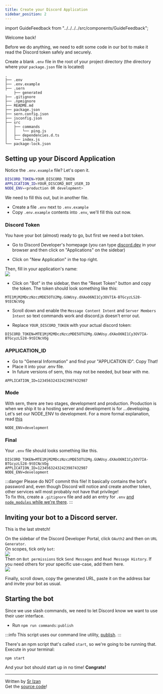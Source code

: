 ```yaml
---
title: Create your Discord Application
sidebar_position: 2
---
```

import GuideFeedback from "../../../../src/components/GuideFeedback";

Welcome back!

Before we do anything, we need to edit some code in our bot to make it read the Discord token safely and securely.

Create a blank `.env` file in the root of your project directory (the directory where your `package.json` file is located)

```
.
├── .env
├── .env.example
├── .sern
    ├── generated
├── .gitignore      
├── .npmignore      
├── README.md       
├── package.json    
├── sern.config.json
├── jsconfig.json
├── src
│   ├── commands
│   │   └── ping.js
│   ├── dependencies.d.ts
│   └── index.js
└── package-lock.json
```

## Setting up your Discord Application
Notice the `.env.example` file? Let's open it.
```sh
DISCORD_TOKEN=YOUR_DISCORD_TOKEN
APPLICATION_ID=YOUR_DISCORD_BOT_USER_ID
NODE_ENV=<production OR development>
```
We need to fill this out, but in another file.
- Create a file `.env` next to `.env.example`
- Copy `.env.example` contents into `.env`, we'll fill this out now.

### Discord Token
You have your bot (almost) ready to go, but first we need a bot token.

- Go to Discord Developer's homepage (you can type [discord.dev](https://discord.dev) in your browser and then click on "Applications" on the sidebar)

- Click on "New Application" in the top right.

Then, fill in your application's name:  
![](https://img.srizan.dev/brave_QYp7LQe5xd.png)

- Click on "Bot" in the sidebar, then the "Reset Token" button and copy the token. The token should look something like this:
```
MTE1MjM2MDczNzczMDE5OTU2Mg.GUWUsy.dXAoO6NI1Cy3OV7IA-BTGcyzLS28-9tECNcVOg
```

- Scroll down and enable the `Message Content Intent` and `Server Members Intent` so text commands work and discord.js doesn't error out.

- Replace `YOUR_DISCORD_TOKEN` with your actual discord token:
```
DISCORD_TOKEN=MTE1MjM2MDczNzczMDE5OTU2Mg.GUWUsy.dXAoO6NI1Cy3OV7IA-BTGcyzLS28-9tECNcVOg
```
### APPLICATION_ID 
- Go to "General Information" and find your "APPLICATION ID". Copy That!
- Place it into your .env file.
- In future versions of sern, this may not be needed, but bear with me.
```
APPLICATION_ID=12345632432423987432987
```

### Mode 
With sern, there are two stages, development and production. Production is when we ship it to a hosting server and development is 
for ...developing. Let's set our NODE_ENV to development. For a more formal explanation, read [this](https://nodejs.org/en/learn/getting-started/nodejs-the-difference-between-development-and-production)

```
NODE_ENV=development
```

### Final
Your `.env` file should looks something like this.
```
DISCORD_TOKEN=MTE1MjM2MDczNzczMDE5OTU2Mg.GUWUsy.dXAoO6NI1Cy3OV7IA-BTGcyzLS28-9tECNcVOg
APPLICATION_ID=12345632432423987432987
NODE_ENV=development
```

:::danger
Please do NOT commit this file! It basically contains the bot's password and, even though Discord will notice and create another token, other services will most probably not have that privilege!  
To fix this, create a `.gitignore` file and add an entry for `.env` [and `node_modules` while we're there](https://i.redd.it/tfugj4n3l6ez.png).
:::

## Inviting your bot to a Discord server.

This is the last stretch!

On the sidebar of the Discord Developer Portal, click `OAuth2` and then on `URL Generator`.  
On scopes, tick only `bot`:  
![](https://img.srizan.dev/brave_7ApMibw2KM.png)  
Then on `Bot permissions` tick `Send Messages` and `Read Message History`. If you need others for your specific use-case, add them here.  
![](https://img.srizan.dev/brave_7ApMibw2KM.png)

Finally, scroll down, copy the generated URL, paste it on the address bar and invite your bot as usual.

## Starting the bot
Since we use slash commands, we need to let Discord know we want to use their user interface.
- Run `npm run commands:publish`

:::info 
This script uses our command line utility, [publish](https://sern.dev/docs/cli/publish).
:::

There's an npm script that's called `start`, so we're going to be running that.
Execute in your terminal:
```
npm start
```
And your bot should start up in no time! **Congrats!**

---
Written by [Sr Izan](../intro/who-are-we#ethan)  
Get the [source code](https://github.com/sern-handler/tutorial-bot/tree/setting-up-bot/creating-discord-app)!
<GuideFeedback />
